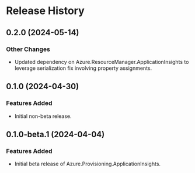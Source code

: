 # Release History

## 0.2.0 (2024-05-14)

### Other Changes

- Updated dependency on Azure.ResourceManager.ApplicationInsights to leverage serialization fix involving property assignments.

## 0.1.0 (2024-04-30)

### Features Added

- Initial non-beta release.

## 0.1.0-beta.1 (2024-04-04)

### Features Added

- Initial beta release of Azure.Provisioning.ApplicationInsights.
